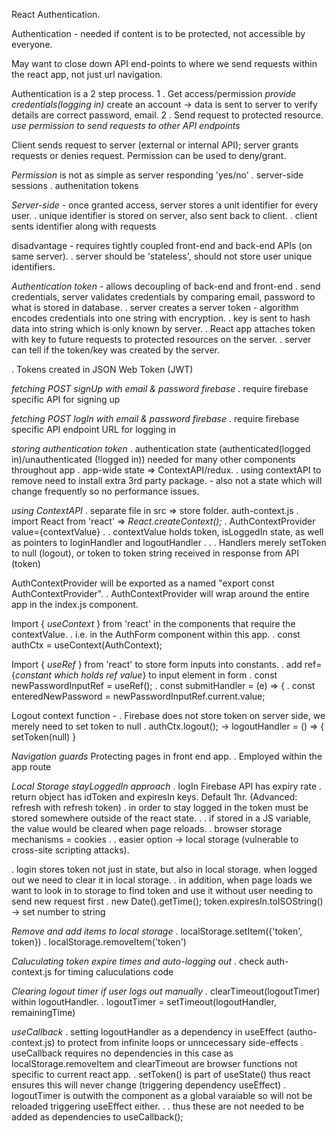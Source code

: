 React Authentication.

Authentication - needed if content is to be protected, not accessible by everyone.

May want to close down API end-points to where we send requests within the react app, not just url navigation.

Authentication is a 2 step process.
1 . Get access/permission _provide credentials(logging in)_ create an account -> data is sent to server to verify details are correct password, email.
2 . Send request to protected resource. _use permission to send requests to other API endpoints_

Client sends request to server (external or internal API); server grants requests or denies request. Permission can be used to deny/grant.

_Permission_ is not as simple as server responding 'yes/no'
. server-side sessions
. authenitation tokens

_Server-side_ - once granted access, server stores a unit identifier for every user.
. unique identifier is stored on server, also sent back to client.
. client sents identifier along with requests

disadvantage - requires tightly coupled front-end and back-end APIs (on same server).
. server should be 'stateless', should not store user unique identifiers.

_Authentication token_ - allows decoupling of back-end and front-end
. send credentials, server validates credentials by comparing email, password to what is stored in database.
. server creates a server token - algorithm encodes credentials into one string with encryption.
. key is sent to hash data into string which is only known by server.
. React app attaches token with key to future requests to protected resources on the server.
. server can tell if the token/key was created by the server.

. Tokens created in JSON Web Token (JWT)

_fetching POST signUp with email & password firebase_
. require firebase specific API for signing up

_fetching POST logIn with email & password firebase_
. require firebase specific API endpoint URL for logging in

_storing authentication token_
. authentication state (authenticated(logged in)/unauthenticated (!logged in)) needed for many other components throughout app
. app-wide state => ContextAPI/redux.
. using contextAPI to remove need to install extra 3rd party package. - also not a state which will change frequently so no performance issues.

_using ContextAPI_
. separate file in src => store folder. auth-context.js
. import React from 'react' => _React.createContext();_
. AuthContextProvider value={contextValue}
. . contextValue holds token, isLoggedIn state, as well as pointers to loginHandler and logoutHandler
. . . Handlers merely setToken to null (logout), or token to token string received in response from API (token)

AuthContextProvider will be exported as a named "export const AuthContextProvider".
. AuthContextProvider will wrap around the entire app in the index.js component.

Import { _useContext_ } from 'react' in the components that require the contextValue.
. i.e. in the AuthForm component within this app.
. const authCtx = useContext(AuthContext);

Import { _useRef_ } from 'react' to store form inputs into constants.
. add ref={_constant which holds ref value_} to input element in form
. const newPasswordInputRef = useRef();
. const submitHandler = (e) => {
. const enteredNewPassword = newPasswordInputRef.current.value;

Logout context function -
. Firebase does not store token on server side, we merely need to set token to null
. authCtx.logout(); -> logoutHandler = () => { setToken(null) }

_Navigation guards_ Protecting pages in front end app.
. Employed within the app route

_Local Storage stayLoggedIn approach_
. logIn Firebase API has expiry rate
. return object has idToken and expiresIn keys. Default 1hr. (Advanced: refresh with refresh token)
. in order to stay logged in the token must be stored somewhere outside of the react state.
. . if stored in a JS variable, the value would be cleared when page reloads.
. browser storage mechanisms = cookies
. . easier option -> local storage (vulnerable to cross-site scripting attacks).

. login stores token not just in state, but also in local storage. when logged out we need to clear it in local storage.
. in addition, when page loads we want to look in to storage to find token and use it without user needing to send new request first
. new Date().getTime(); token.expiresIn.toISOString() -> set number to string

_Remove and add items to local storage_
. localStorage.setItem({'token', token})
. localStorage.removeItem('token')

_Caluculating token expire times and auto-logging out_
. check auth-context.js for timing caluculations code

_Clearing logout timer if user logs out manually_
. clearTimeout(logoutTimer) within logoutHandler.
. logoutTimer = setTimeout(logoutHandler, remainingTime)

_useCallback_
. setting logoutHandler as a dependency in useEffect (autho-context.js) to protect from infinite loops or unncecessary side-effects
. useCallback requires no dependencies in this case as localStorage.removeItem and clearTimeout are browser functions not specific to current react app.
. setToken() is part of useState() thus react ensures this will never change (triggering dependency useEffect)
. logoutTimer is outwith the component as a global varaiable so will not be reloaded triggering useEffect either.
. . thus these are not needed to be added as dependencies to useCallback();
